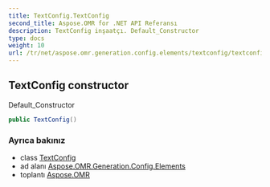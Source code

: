 ```yaml
---
title: TextConfig.TextConfig
second_title: Aspose.OMR for .NET API Referansı
description: TextConfig inşaatçı. Default_Constructor
type: docs
weight: 10
url: /tr/net/aspose.omr.generation.config.elements/textconfig/textconfig/
---
```

## TextConfig constructor

Default_Constructor

```csharp
public TextConfig()
```

### Ayrıca bakınız

* class [TextConfig](../)
* ad alanı [Aspose.OMR.Generation.Config.Elements](../../textconfig/)
* toplantı [Aspose.OMR](../../../)


